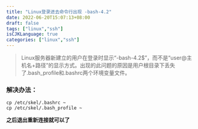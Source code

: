 ```yaml
---
title: "Linux登录进去命令行出现 -bash-4.2"
date: 2022-06-20T15:07:13+08:00
draft: false
tags: ["linux","ssh"]
isCJKLanguage: true
categories: ["linux","ssh"]
---
```


> Linux服务器新建立的用户在登录时显示“-bash-4.2$”，而不是“user@主机名+路径”的显示方式。出现的此问题的原因是用户根目录下丢失了.bash_profile和.bashrc两个环境变量文件。

### **解决办法：**
```shell
cp /etc/skel/.bashrc ~
cp /etc/skel/.bash_profile ~
```
**之后退出重新连接就可以了**